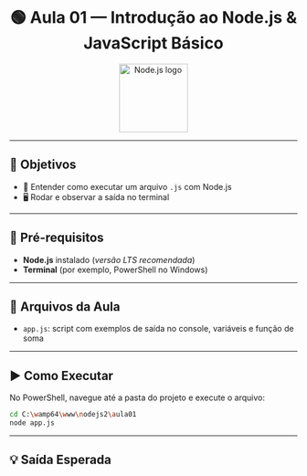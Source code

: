 <h1 align="center">🟢 Aula 01 — Introdução ao Node.js & JavaScript Básico</h1>

<p align="center">
  <img src="https://nodejs.org/static/images/logo.svg" alt="Node.js logo" width="120"/>
</p>

---

## 🎯 Objetivos

- 🚀 Entender como executar um arquivo <code>.js</code> com Node.js
- 🖥️ Rodar e observar a saída no terminal

---

## 📝 Pré-requisitos

- <b>Node.js</b> instalado (<i>versão LTS recomendada</i>)
- <b>Terminal</b> (por exemplo, PowerShell no Windows)

---

## 📂 Arquivos da Aula

- <code>app.js</code>: script com exemplos de saída no console, variáveis e função de soma

---

## ▶️ Como Executar

No PowerShell, navegue até a pasta do projeto e execute o arquivo:

```bash
cd C:\wamp64\www\nodejs2\aula01
node app.js
```

---

## 💡 Saída Esperada

